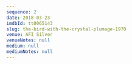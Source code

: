 ```yaml
---
sequence: 2
date: 2018-03-23
imdbId: tt0065143
slug: the-bird-with-the-crystal-plumage-1970
venue: AFI Silver
venueNotes: null
medium: null
mediumNotes: null
---
```


